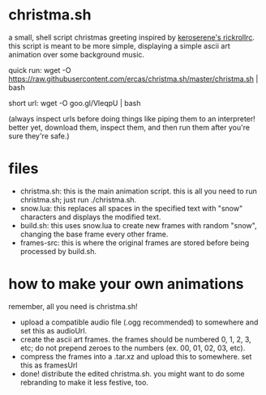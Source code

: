 # christma.sh
a small, shell script christmas greeting inspired by [keroserene's rickrollrc](https://github.com/keroserene/rickrollrc). this script is meant to be more simple, displaying a simple ascii art animation over some background music.

quick run: wget -O https://raw.githubusercontent.com/ercas/christma.sh/master/christma.sh | bash

short url: wget -O goo.gl/VleqpU | bash

(always inspect urls before doing things like piping them to an interpreter! better yet, download them, inspect them, and then run them after you're sure they're safe.)

files
=====

* christma.sh: this is the main animation script. this is all you need to run christma.sh; just run ./christma.sh.
* snow.lua: this replaces all spaces in the specified text with "snow" characters and displays the modified text.
* build.sh: this uses snow.lua to create new frames with random "snow", changing the base frame every other frame.
* frames-src: this is where the original frames are stored before being processed by build.sh.

how to make your own animations
===============================
remember, all you need is christma.sh!

* upload a compatible audio file (.ogg recommended) to somewhere and set this as audioUrl.
* create the ascii art frames. the frames should be numbered 0, 1, 2, 3, etc; do not prepend zeroes to the numbers (ex. 00, 01, 02, 03, etc).
* compress the frames into a .tar.xz and upload this to somewhere. set this as framesUrl
* done! distribute the edited christma.sh. you might want to do some rebranding to make it less festive, too.
